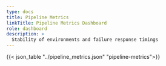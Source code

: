 ```yaml
---
type: docs
title: Pipeline Metrics
linkTitle: Pipeline Metrics Dashboard
role: dashboard
description: >
  Stability of environments and failure response timings
---
```


{{< json_table "../pipeline_metrics.json" "pipeline-metrics">}}